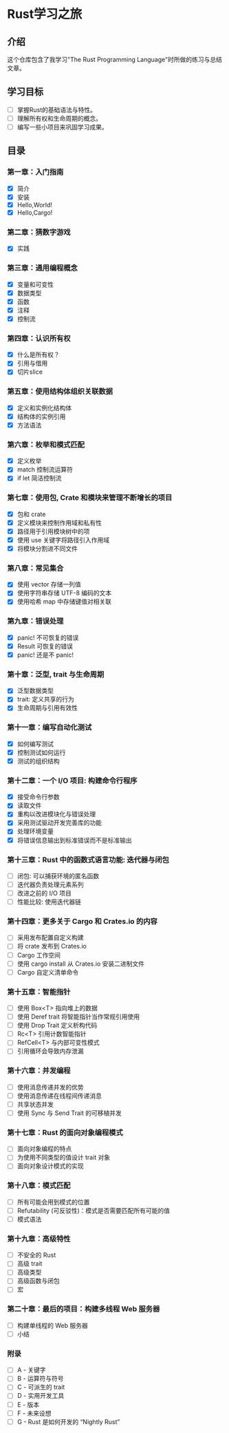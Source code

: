 # Rust学习之旅

## 介绍

这个仓库包含了我学习"The Rust Programming Language"时所做的练习与总结文章。

## 学习目标

- [ ] 掌握Rust的基础语法与特性。
- [ ] 理解所有权和生命周期的概念。
- [ ] 编写一些小项目来巩固学习成果。

## 目录

### 第一章：入门指南

- [x] 简介
- [x] 安装
- [x] Hello,World!
- [x] Hello,Cargo!

### 第二章：猜数字游戏

- [x] 实践

### 第三章：通用编程概念

- [x] 变量和可变性
- [x] 数据类型
- [x] 函数
- [x] 注释
- [x] 控制流

### 第四章：认识所有权

- [x] 什么是所有权？
- [x] 引用与借用
- [x] 切片slice

### 第五章：使用结构体组织关联数据

- [x] 定义和实例化结构体
- [x] 结构体的实例引用
- [x] 方法语法

### 第六章：枚举和模式匹配

- [x] 定义枚举
- [x] match 控制流运算符
- [x] if let 简洁控制流

### 第七章：使用包, Crate 和模块来管理不断增长的项目

- [x] 包和 crate
- [x] 定义模块来控制作用域和私有性
- [x] 路径用于引用模块树中的项
- [x] 使用 use 关键字将路径引入作用域
- [x] 将模块分割进不同文件

### 第八章：常见集合

- [x] 使用 vector 存储一列值
- [x] 使用字符串存储 UTF-8 编码的文本
- [x] 使用哈希 map 中存储键值对相关联

### 第九章：错误处理

- [x] panic! 不可恢复的错误
- [x] Result 可恢复的错误
- [x] panic! 还是不 panic!

### 第十章：泛型, trait 与生命周期

- [x] 泛型数据类型
- [x] trait: 定义共享的行为
- [x] 生命周期与引用有效性

### 第十一章：编写自动化测试

- [x] 如何编写测试
- [x] 控制测试如何运行
- [x] 测试的组织结构

### 第十二章：一个 I/O 项目: 构建命令行程序

- [x] 接受命令行参数
- [x] 读取文件
- [x] 重构以改进模块化与错误处理
- [x] 采用测试驱动开发完善库的功能
- [x] 处理环境变量
- [x] 将错误信息输出到标准错误而不是标准输出

### 第十三章：Rust 中的函数式语言功能: 迭代器与闭包

- [ ] 闭包: 可以捕获环境的匿名函数
- [ ] 迭代器负责处理元素系列
- [ ] 改进之前的 I/O 项目
- [ ] 性能比较: 使用迭代器链

### 第十四章：更多关于 Cargo 和 Crates.io 的内容

- [ ] 采用发布配置自定义构建
- [ ] 将 crate 发布到 Crates.io
- [ ] Cargo 工作空间
- [ ] 使用 cargo install 从 Crates.io 安装二进制文件
- [ ] Cargo 自定义清单命令

### 第十五章：智能指针

- [ ] 使用 Box\<T> 指向堆上的数据
- [ ] 使用 Deref trait 将智能指针当作常规引用使用
- [ ] 使用 Drop Trait 定义析构代码
- [ ] Rc\<T> 引用计数智能指针
- [ ] RefCell\<T> 与内部可变性模式
- [ ] 引用循环会导致内存泄漏

### 第十六章：并发编程

- [ ] 使用消息传递并发的优势
- [ ] 使用消息传递在线程间传递消息
- [ ] 共享状态并发
- [ ] 使用 Sync 与 Send Trait 的可移植并发

### 第十七章：Rust 的面向对象编程模式

- [ ] 面向对象编程的特点
- [ ] 为使用不同类型的值设计 trait 对象
- [ ] 面向对象设计模式的实现

### 第十八章：模式匹配

- [ ] 所有可能会用到模式的位置
- [ ] Refutability (可反驳性)：模式是否需要匹配所有可能的值
- [ ] 模式语法

### 第十九章：高级特性

- [ ] 不安全的 Rust
- [ ] 高级 trait
- [ ] 高级类型
- [ ] 高级函数与闭包
- [ ] 宏

### 第二十章：最后的项目：构建多线程 Web 服务器

- [ ] 构建单线程的 Web 服务器
- [ ] 小结

### 附录

- [ ] A - 关键字
- [ ] B - 运算符与符号
- [ ] C - 可派生的 trait
- [ ] D - 实用开发工具
- [ ] E - 版本
- [ ] F - 未来设想
- [ ] G - Rust 是如何开发的 “Nightly Rust”
